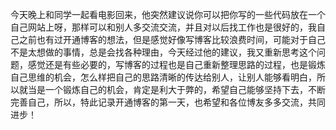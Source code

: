 今天晚上和同学一起看电影回来，他突然建议说你可以把你写的一些代码放在一个自己网站上呀，那样可以和别人多交流交流，并且对以后找工作也是很好的，我自己之前也有过开通博客的想法，但是感觉好像写博客比较浪费时间，可能对于自己不是太想做的事情，总是会找各种理由，今天经过他的建议，我又重新思考这个问题，感觉还是有些必要的，写博客的过程也是自己重新整理思路的过程，也是锻炼自己思维的机会，怎么样把自己的思路清晰的传达给别人，让别人能够看明白，所以就当是一个锻炼自己的机会，肯定是利大于弊的，希望自己能够坚持下去，不断完善自己，所以，特此记录开通博客的第一天，也希望和各位博友多多交流，共同进步！

